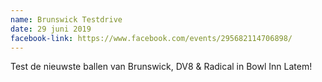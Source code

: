 ```yaml
---
name: Brunswick Testdrive
date: 29 juni 2019
facebook-link: https://www.facebook.com/events/295682114706898/
---
```

Test de nieuwste ballen van Brunswick, DV8 & Radical in Bowl Inn Latem!
